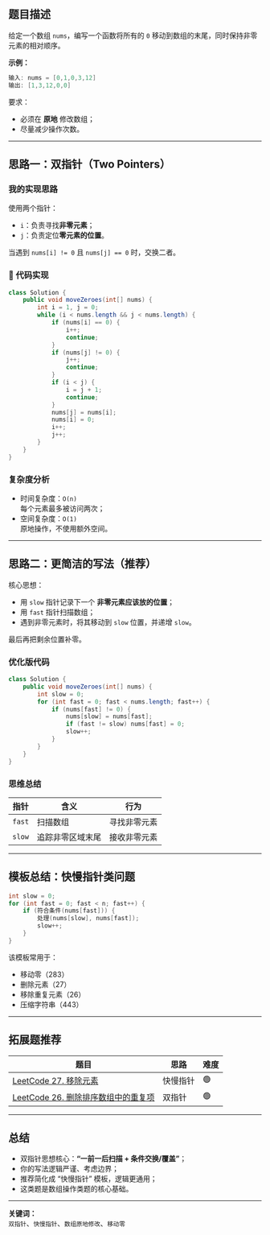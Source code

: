 
## 题目描述
给定一个数组 `nums`，编写一个函数将所有的 `0` 移动到数组的末尾，同时保持非零元素的相对顺序。

**示例：**
```java
输入: nums = [0,1,0,3,12]
输出: [1,3,12,0,0]
```

要求：
- 必须在 **原地** 修改数组；
- 尽量减少操作次数。

---

## 思路一：双指针（Two Pointers）

### 我的实现思路
使用两个指针：
- `i`：负责寻找**非零元素**；
- `j`：负责定位**零元素的位置**。

当遇到 `nums[i] != 0` 且 `nums[j] == 0` 时，交换二者。

### 🔧 代码实现
```java
class Solution {
    public void moveZeroes(int[] nums) {
        int i = 1, j = 0;
        while (i < nums.length && j < nums.length) {
            if (nums[i] == 0) {
                i++;
                continue;
            }
            if (nums[j] != 0) {
                j++;
                continue;
            }
            if (i < j) {
                i = j + 1;
                continue;
            }
            nums[j] = nums[i];
            nums[i] = 0;
            i++;
            j++;
        }
    }
}
```

### 复杂度分析
- 时间复杂度：`O(n)`  
  每个元素最多被访问两次；
- 空间复杂度：`O(1)`  
  原地操作，不使用额外空间。

---

## 思路二：更简洁的写法（推荐）

核心思想：  
- 用 `slow` 指针记录下一个 **非零元素应该放的位置**；
- 用 `fast` 指针扫描数组；
- 遇到非零元素时，将其移动到 `slow` 位置，并递增 `slow`。

最后再把剩余位置补零。

### 优化版代码
```java
class Solution {
    public void moveZeroes(int[] nums) {
        int slow = 0;
        for (int fast = 0; fast < nums.length; fast++) {
            if (nums[fast] != 0) {
                nums[slow] = nums[fast];
                if (fast != slow) nums[fast] = 0;
                slow++;
            }
        }
    }
}
```

### 思维总结
| 指针 | 含义 | 行为 |
|------|------|------|
| `fast` | 扫描数组 | 寻找非零元素 |
| `slow` | 追踪非零区域末尾 | 接收非零元素 |

---

## 模板总结：快慢指针类问题
```java
int slow = 0;
for (int fast = 0; fast < n; fast++) {
    if (符合条件(nums[fast])) {
        处理(nums[slow], nums[fast]);
        slow++;
    }
}
```

该模板常用于：
- 移动零（283）
- 删除元素（27）
- 移除重复元素（26）
- 压缩字符串（443）

---

## 拓展题推荐
| 题目 | 思路 | 难度 |
|------|------|------|
| [LeetCode 27. 移除元素](https://leetcode.com/problems/remove-element/) | 快慢指针 | 🟢 |
| [LeetCode 26. 删除排序数组中的重复项](https://leetcode.com/problems/remove-duplicates-from-sorted-array/) | 双指针 | 🟢 |

---

## 总结
- 双指针思想核心：**“一前一后扫描 + 条件交换/覆盖”**；
- 你的写法逻辑严谨、考虑边界；
- 推荐简化成 “快慢指针” 模板，逻辑更通用；
- 这类题是数组操作类题的核心基础。

---

**关键词：**  
`双指针`、`快慢指针`、`数组原地修改`、`移动零`
